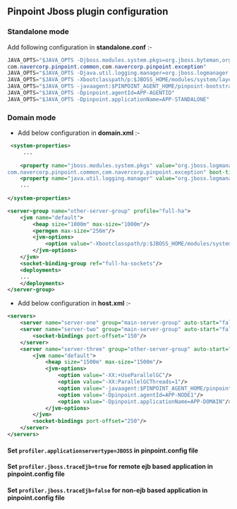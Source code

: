 ## Pinpoint Jboss plugin configuration

###  Standalone mode <br/>
 Add following configuration in __standalone.conf__ :- <br/>
```java 
JAVA_OPTS="$JAVA_OPTS -Djboss.modules.system.pkgs=org.jboss.byteman,org.jboss.logmanager,com.navercorp.pinpoint.bootstrap,
com.navercorp.pinpoint.common,com.navercorp.pinpoint.exception"
JAVA_OPTS="$JAVA_OPTS -Djava.util.logging.manager=org.jboss.logmanager.LogManager"
JAVA_OPTS="$JAVA_OPTS -Xbootclasspath/p:$JBOSS_HOME/modules/system/layers/base/org/jboss/logmanager/main/jboss-logmanager-1.5.4.Final-redhat-1.jar"
JAVA_OPTS="$JAVA_OPTS -javaagent:$PINPOINT_AGENT_HOME/pinpoint-bootstrap-1.6.0-SNAPSHOT.jar"
JAVA_OPTS="$JAVA_OPTS -Dpinpoint.agentId=APP-AGENTID"
JAVA_OPTS="$JAVA_OPTS -Dpinpoint.applicationName=APP-STANDALONE" 
```

###  Domain mode <br/>

* Add below configuration in __domain.xml__ :- <br/>
```xml 
 <system-properties>
     ...
        
    <property name="jboss.modules.system.pkgs" value="org.jboss.logmanager,com.navercorp.pinpoint.bootstrap,
com.navercorp.pinpoint.common,com.navercorp.pinpoint.exception" boot-time="true"/>
    <property name="java.util.logging.manager" value="org.jboss.logmanager.LogManager"/>
    ...
    
</system-properties>

<server-group name="other-server-group" profile="full-ha">
    <jvm name="default">
        <heap size="1000m" max-size="1000m"/>
        <permgen max-size="256m"/>
        <jvm-options>
            <option value="-Xbootclasspath/p:$JBOSS_HOME/modules/system/layers/base/org/jboss/logmanager/main/jboss-logmanager-1.5.4.Final-redhat-1.jar"/>
        </jvm-options>
    </jvm>
    <socket-binding-group ref="full-ha-sockets"/>
    <deployments>
    ...
    </deployments>
</server-group>
```
* Add below configuration in __host.xml__ :- <br/>

```xml 
<servers>
    <server name="server-one" group="main-server-group" auto-start="false"/>
    <server name="server-two" group="main-server-group" auto-start="false">
        <socket-bindings port-offset="150"/>
    </server>
    <server name="server-three" group="other-server-group" auto-start="true">
        <jvm name="default">
            <heap size="1500m" max-size="1500m"/>
            <jvm-options>
                <option value="-XX:+UseParallelGC"/>
                <option value="-XX:ParallelGCThreads=1"/>
                <option value="-javaagent:$PINPOINT_AGENT_HOME/pinpoint-bootstrap-1.6.0-SNAPSHOT.jar"/>
                <option value="-Dpinpoint.agentId=APP-NODE1"/>
                <option value="-Dpinpoint.applicationName=APP-DOMAIN"/>
            </jvm-options>
        </jvm>
        <socket-bindings port-offset="250"/>
    </server>
</servers> 

```

#### Set ```profiler.applicationservertype=JBOSS``` in pinpoint.config file
#### Set ```profiler.jboss.traceEjb=true``` for remote ejb based application in pinpoint.config file
#### Set ```profiler.jboss.traceEjb=false``` for non-ejb based application in pinpoint.config file
